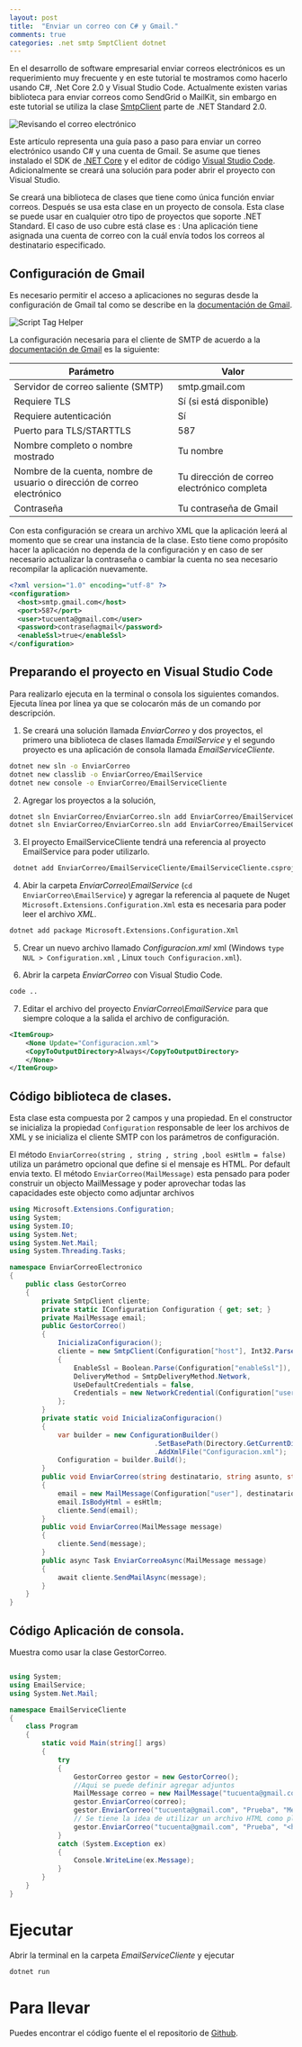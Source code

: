 ```yaml
---
layout: post
title:  "Enviar un correo con C# y Gmail."
comments: true
categories: .net smtp SmptClient dotnet 
---
```


En el desarrollo de software empresarial enviar correos electrónicos es un requerimiento muy frecuente y en este tutorial te mostramos como hacerlo usando C#, .Net Core 2.0  y Visual Studio Code.
Actualmente existen varias biblioteca para enviar correos como SendGrid o MailKit, sin embargo en este tutorial se utiliza la clase [SmtpClient](https://docs.microsoft.com/en-us/dotnet/api/system.net.mail.smtpclient?view=netframework-4.7.2) 
parte  de .NET Standard 2.0.

![Revisando el correo electrónico](/img/adult-business-businessman-1061588.jpg)

Este artículo representa una guía paso a paso para enviar un correo electrónico usando C# y una cuenta de Gmail.
Se asume que tienes instalado el SDK de [.NET Core](https://www.microsoft.com/net/download) y el editor de código [Visual Studio Code](https://code.visualstudio.com/). Adicionalmente se creará una solución para poder abrir el proyecto con Visual Studio.

Se creará una biblioteca de clases que tiene como única función enviar correos. Después se usa esta clase en un proyecto de consola. Esta clase se puede usar en cualquier otro tipo de proyectos que soporte .NET Standard.
El caso de uso cubre está clase es : Una aplicación tiene asignada una cuenta de correo con la cuál envía todos los correos al destinatario especificado.

## Configuración de Gmail ##

Es necesario permitir el acceso a aplicaciones no seguras desde la configuración de Gmail tal como se describe en la 
[documentación de Gmail](https://support.google.com/accounts/answer/6010255?hl=es-41).

![Script Tag Helper](/img/AccesoAplicacionesMenosSeguras.PNG)

La configuración necesaria para el cliente de SMTP de acuerdo a la [documentación de Gmail](https://support.google.com/mail/answer/7126229?visit_id=1-636683482170517029-2536242402&hl=es&rd=1) 
es la siguiente:

Parámetro    | Valor
-------------| -------------
Servidor de correo saliente (SMTP) | smtp.gmail.com
Requiere TLS| Sí (si está disponible)
Requiere autenticación| Sí
Puerto para TLS/STARTTLS| 587
Nombre completo o nombre mostrado|Tu nombre
Nombre de la cuenta, nombre de usuario o dirección de correo electrónico|Tu dirección de correo electrónico completa
Contraseña|Tu contraseña de Gmail

Con esta configuración se creara un archivo XML que la aplicación leerá al momento que se crear una instancia de la clase.
Esto tiene como propósito hacer la aplicación no dependa de la configuración y en caso de ser necesario actualizar  la contraseña o cambiar la  cuenta no sea necesario recompilar la aplicación nuevamente.

```xml
<?xml version="1.0" encoding="utf-8" ?>
<configuration>
  <host>smtp.gmail.com</host>
  <port>587</port>
  <user>tucuenta@gmail.com</user>
  <password>contraseñagmail</password>
  <enableSsl>true</enableSsl>
</configuration>
```

## Preparando el proyecto en Visual Studio Code ##

Para realizarlo ejecuta en la terminal o consola los siguientes comandos. Ejecuta línea por línea ya que se colocarón más de un comando por descripción.

1. Se creará una solución llamada _EnviarCorreo_ y dos proyectos, el primero una biblioteca de clases llamada _EmailService_ y el segundo proyecto es una aplicación de consola llamada _EmailServiceCliente_.
 
```sh
dotnet new sln -o EnviarCorreo
dotnet new classlib -o EnviarCorreo/EmailService
dotnet new console -o EnviarCorreo/EmailServiceCliente
```

2. Agregar los proyectos a la solución,

```sh
dotnet sln EnviarCorreo/EnviarCorreo.sln add EnviarCorreo/EmailServiceCliente/EmailServiceCliente.csproj
dotnet sln EnviarCorreo/EnviarCorreo.sln add EnviarCorreo/EmailServiceCliente/EmailServiceCliente.csproj
```

3. El proyecto EmailServiceCliente tendrá una referencia al proyecto EmailService para poder utilizarlo.

```sh
 dotnet add EnviarCorreo/EmailServiceCliente/EmailServiceCliente.csproj reference EnviarCorreo/EmailService/EmailService.csproj
```

4. Abir la carpeta _EnviarCorreo\EmailService_ (```cd EnviarCorreo\EmailService```) y agregar la referencia al paquete de Nuget ```Microsoft.Extensions.Configuration.Xml``` esta es necesaria para poder leer el archivo _XML_.
    
```sh    
dotnet add package Microsoft.Extensions.Configuration.Xml
```

5. Crear un nuevo archivo llamado _Configuracion.xml_ xml (Windows ```type NUL > Configuration.xml``` , Linux ```touch Configuracion.xml```).

6. Abrir la carpeta _EnviarCorreo_ con Visual Studio Code.

```sh
code ..
```

7. Editar el archivo del proyecto _EnviarCorreo\EmailService_ para que siempre coloque a la salida el archivo de configuración.
    
```xml
<ItemGroup>
    <None Update="Configuracion.xml">
    <CopyToOutputDirectory>Always</CopyToOutputDirectory>
    </None>
</ItemGroup>
```

## Código biblioteca de clases.

Esta clase esta compuesta por 2 campos y una propiedad. En el constructor se inicializa la propiedad ```Configuration``` responsable de leer los archivos de XML y se
inicializa el cliente SMTP con los parámetros de configuración.

El método ```EnviarCorreo(string , string , string ,bool esHtlm = false)``` utiliza un parámetro opcional que define si el mensaje es HTML. Por default envia texto.
El método  ```EnviarCorreo(MailMessage)``` esta pensado para poder construir un objecto MailMessage y poder aprovechar todas las capacidades este objecto como adjuntar archivos


```cs
using Microsoft.Extensions.Configuration;
using System;
using System.IO;
using System.Net;
using System.Net.Mail;
using System.Threading.Tasks;

namespace EnviarCorreoElectronico
{
    public class GestorCorreo
    {
        private SmtpClient cliente;
        private static IConfiguration Configuration { get; set; }
        private MailMessage email;
        public GestorCorreo()
        {
            InicializaConfiguracion();
            cliente = new SmtpClient(Configuration["host"], Int32.Parse(Configuration["port"]))
            {
                EnableSsl = Boolean.Parse(Configuration["enableSsl"]),
                DeliveryMethod = SmtpDeliveryMethod.Network,
                UseDefaultCredentials = false,
                Credentials = new NetworkCredential(Configuration["user"], Configuration["password"])
            };
        }
        private static void InicializaConfiguracion()
        {
            var builder = new ConfigurationBuilder()
                                    .SetBasePath(Directory.GetCurrentDirectory())
                                    .AddXmlFile("Configuracion.xml");
            Configuration = builder.Build();
        }
        public void EnviarCorreo(string destinatario, string asunto, string mensaje,bool esHtlm = false)
        {
            email = new MailMessage(Configuration["user"], destinatario, asunto, mensaje);
            email.IsBodyHtml = esHtlm;
            cliente.Send(email);
        }
        public void EnviarCorreo(MailMessage message)
        {
            cliente.Send(message);
        }
        public async Task EnviarCorreoAsync(MailMessage message)
        {
            await cliente.SendMailAsync(message);
        }
    }
}
```

## Código Aplicación de consola.

 Muestra como usar la clase GestorCorreo.
 
```cs

using System;
using EmailService;
using System.Net.Mail;

namespace EmailServiceCliente
{
    class Program
    {
        static void Main(string[] args)
        {
            try
            {
                GestorCorreo gestor = new GestorCorreo();
                //Aqui se puede definir agregar adjuntos
                MailMessage correo = new MailMessage("tucuenta@gmail.com", "tucuenta@gmail.com", "Reporte Mensual.", "Por favor ve el reporte adjunto.");  
                gestor.EnviarCorreo(correo);
                gestor.EnviarCorreo("tucuenta@gmail.com", "Prueba", "Mensaje en texto plano");
                // Se tiene la idea de utilizar un archivo HTML como plantilla personalizare e invocar este metodo. 
                gestor.EnviarCorreo("tucuenta@gmail.com", "Prueba", "<h1>Mensaje en HTML<h1><p><s>Super Awesome html Message.</s></p>",true);
            }
            catch (System.Exception ex)
            {
                Console.WriteLine(ex.Message);
            }
        }
    }
}
```

# Ejecutar

Abrir la terminal en la carpeta _EmailServiceCliente_ y ejecutar 
```sh
dotnet run
```

# Para llevar

Puedes encontrar el código fuente el el repositorio de [Github](https://github.com/jahbenjah/CodigoBlog).